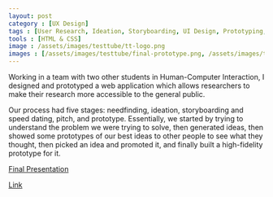 ```yaml
---
layout: post
category : [UX Design]
tags : [User Research, Ideation, Storyboarding, UI Design, Prototyping, A/B Testing]
tools : [HTML & CSS]
image : /assets/images/testtube/tt-logo.png
images : [/assets/images/testtube/final-prototype.png, /assets/images/testtube/brainstorming.jpg, /assets/images/testtube/storyboard.jpg, /assets/images/testtube/paper-prototype.jpg]
---
```


<p class="description">
Working in a team with two other students in Human-Computer Interaction, I designed and prototyped a web application which allows researchers to make their research more accessible to the general public.</p>

<p class="description">
Our process had five stages: needfinding, ideation, storyboarding and speed dating, pitch, and prototype. Essentially, we started by trying to understand the problem we were trying to solve, then generated ideas, then showed some prototypes of our best ideas to other people to see what they thought, then picked an idea and promoted it, and finally built a high-fidelity prototype for it.
</p>

<p><a class="button large" href="../assets/pdf/TestTubeFinalPresentation.pdf">Final Presentation</a></p>
<p><a class = "button large" href="http://julia-t.com/testtube/home.php">Link</a></p>
